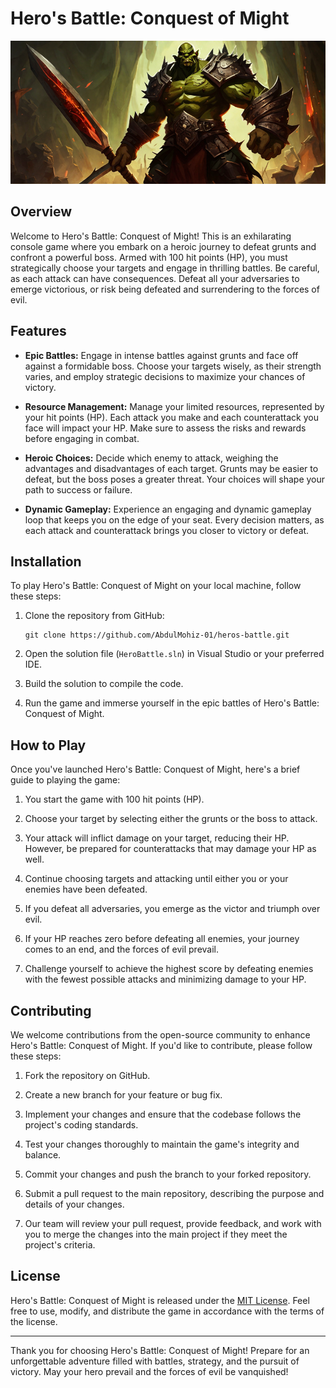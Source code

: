 # Hero's Battle: Conquest of Might

![Hero's Battle](https://github.com/AbdulMohiz-01/Hero-s-Battle-Conquest-of-Might/blob/main/boss%20game.png)

## Overview

Welcome to Hero's Battle: Conquest of Might! This is an exhilarating console game where you embark on a heroic journey to defeat grunts and confront a powerful boss. Armed with 100 hit points (HP), you must strategically choose your targets and engage in thrilling battles. Be careful, as each attack can have consequences. Defeat all your adversaries to emerge victorious, or risk being defeated and surrendering to the forces of evil.

## Features

- **Epic Battles:** Engage in intense battles against grunts and face off against a formidable boss. Choose your targets wisely, as their strength varies, and employ strategic decisions to maximize your chances of victory.

- **Resource Management:** Manage your limited resources, represented by your hit points (HP). Each attack you make and each counterattack you face will impact your HP. Make sure to assess the risks and rewards before engaging in combat.

- **Heroic Choices:** Decide which enemy to attack, weighing the advantages and disadvantages of each target. Grunts may be easier to defeat, but the boss poses a greater threat. Your choices will shape your path to success or failure.

- **Dynamic Gameplay:** Experience an engaging and dynamic gameplay loop that keeps you on the edge of your seat. Every decision matters, as each attack and counterattack brings you closer to victory or defeat.

## Installation

To play Hero's Battle: Conquest of Might on your local machine, follow these steps:

1. Clone the repository from GitHub:

   ```shell
   git clone https://github.com/AbdulMohiz-01/heros-battle.git
   ```

2. Open the solution file (`HeroBattle.sln`) in Visual Studio or your preferred IDE.

3. Build the solution to compile the code.

4. Run the game and immerse yourself in the epic battles of Hero's Battle: Conquest of Might.

## How to Play

Once you've launched Hero's Battle: Conquest of Might, here's a brief guide to playing the game:

1. You start the game with 100 hit points (HP).

2. Choose your target by selecting either the grunts or the boss to attack.

3. Your attack will inflict damage on your target, reducing their HP. However, be prepared for counterattacks that may damage your HP as well.

4. Continue choosing targets and attacking until either you or your enemies have been defeated.

5. If you defeat all adversaries, you emerge as the victor and triumph over evil.

6. If your HP reaches zero before defeating all enemies, your journey comes to an end, and the forces of evil prevail.

7. Challenge yourself to achieve the highest score by defeating enemies with the fewest possible attacks and minimizing damage to your HP.

## Contributing

We welcome contributions from the open-source community to enhance Hero's Battle: Conquest of Might. If you'd like to contribute, please follow these steps:

1. Fork the repository on GitHub.

2. Create a new branch for your feature or bug fix.

3. Implement your changes and ensure that the codebase follows the project's coding standards.

4. Test your changes thoroughly to maintain the game's integrity and balance.

5. Commit your changes and push the branch to your forked repository.

6. Submit a pull request to the main repository, describing the purpose and details of your changes.

7. Our team will review your pull request, provide feedback, and work with you to merge the changes into the main project if they meet the project's criteria.

## License

Hero's Battle: Conquest of Might is released under the [MIT License](LICENSE). Feel free to use, modify, and distribute the game in accordance with the terms of the license.


---

Thank you for choosing Hero's Battle: Conquest of Might! Prepare for an unforgettable adventure filled with battles, strategy, and the pursuit of victory. May your hero prevail and the forces of evil be vanquished!
